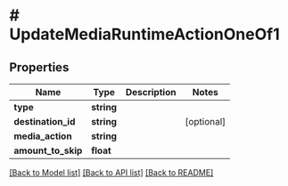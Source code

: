 # # UpdateMediaRuntimeActionOneOf1

## Properties

Name | Type | Description | Notes
------------ | ------------- | ------------- | -------------
**type** | **string** |  |
**destination_id** | **string** |  | [optional]
**media_action** | **string** |  |
**amount_to_skip** | **float** |  |

[[Back to Model list]](../../README.md#models) [[Back to API list]](../../README.md#endpoints) [[Back to README]](../../README.md)
